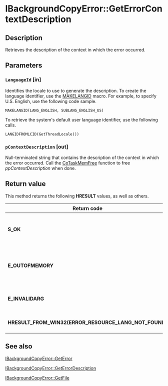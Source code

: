 # IBackgroundCopyError::GetErrorContextDescription

## Description

Retrieves the description of the context in which the error occurred.

## Parameters

### `LanguageId` [in]

Identifies the locale to use to generate the description. To create the language identifier, use the
[MAKELANGID](https://learn.microsoft.com/windows/win32/api/winnt/nf-winnt-makelangid) macro. For example, to specify U.S. English, use the following code sample.

`MAKELANGID(LANG_ENGLISH, SUBLANG_ENGLISH_US)`

To retrieve the system's default user language identifier, use the following calls.

`LANGIDFROMLCID(GetThreadLocale())`

### `pContextDescription` [out]

Null-terminated string that contains the description of the context in which the error occurred. Call the
[CoTaskMemFree](https://learn.microsoft.com/windows/win32/api/combaseapi/nf-combaseapi-cotaskmemfree) function to free *ppContextDescription* when done.

## Return value

This method returns the following **HRESULT** values, as well as others.

| Return code | Description |
| --- | --- |
| ****S_OK**** | Description of the context was successfully retrieved. |
| **E_OUTOFMEMORY** | Not enough memory is available to complete the operation. |
| **E_INVALIDARG** | The *LanguageId* parameter cannot be 0. |
| **HRESULT_FROM_WIN32(ERROR_RESOURCE_LANG_NOT_FOUND)** | No string is available for the locale. |

## See also

[IBackgroundCopyError::GetError](https://learn.microsoft.com/windows/desktop/api/bits/nf-bits-ibackgroundcopyerror-geterror)

[IBackgroundCopyError::GetErrorDescription](https://learn.microsoft.com/windows/desktop/api/bits/nf-bits-ibackgroundcopyerror-geterrordescription)

[IBackgroundCopyError::GetFile](https://learn.microsoft.com/windows/desktop/api/bits/nf-bits-ibackgroundcopyerror-getfile)